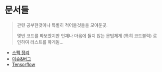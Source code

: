 # 문서들

>관련 공부한것이나 특별히 적어둘것들을 모아둔곳.
>
> 몇번 코드를 짜보았지만 언제나 마음에 들지 않는 문법체계 (특히 코드블럭) 로 인하여 러스트를 하게됨...

- [스펙 정리](/Interpreter/Python/SPEC.md)
- [이슈&버그](/Interpreter/Python/ISSUE%26BUG.md)
- [Tensorflow](/Interpreter/Python/Tensorflow.md)
